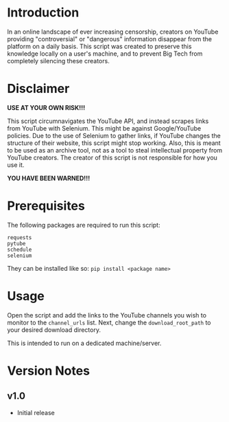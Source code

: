 # Introduction

In an online landscape of ever increasing censorship, creators on YouTube providing "controversial" or "dangerous" information disappear from the platform on a daily basis.
This script was created to preserve this knowledge locally on a user's machine, and to prevent Big Tech from completely silencing these creators.

# Disclaimer

**USE AT YOUR OWN RISK!!!** 

This script circumnavigates the YouTube API, and instead scrapes links from YouTube with Selenium. This might be against Google/YouTube policies.
Due to the use of Selenium to gather links, if YouTube changes the structure of their website, this script might stop working.
Also, this is meant to be used as an archive tool, not as a tool to steal intellectual property from YouTube creators. 
The creator of this script is not responsible for how you use it.

**YOU HAVE BEEN WARNED!!!**

# Prerequisites

The following packages are required to run this script:
```
requests
pytube
schedule
selenium
```
They can be installed like so: `pip install <package name>`

# Usage

Open the script and add the links to the YouTube channels you wish to monitor to the `channel_urls` list. Next, change the `download_root_path` to your desired download directory.

This is intended to run on a dedicated machine/server.

# Version Notes

## v1.0
- Initial release
